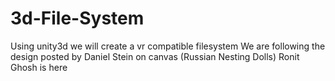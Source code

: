 # 3d-File-System
Using unity3d we will create a vr compatible filesystem
We are following the design posted by Daniel Stein on canvas (Russian Nesting Dolls)
Ronit Ghosh is here
